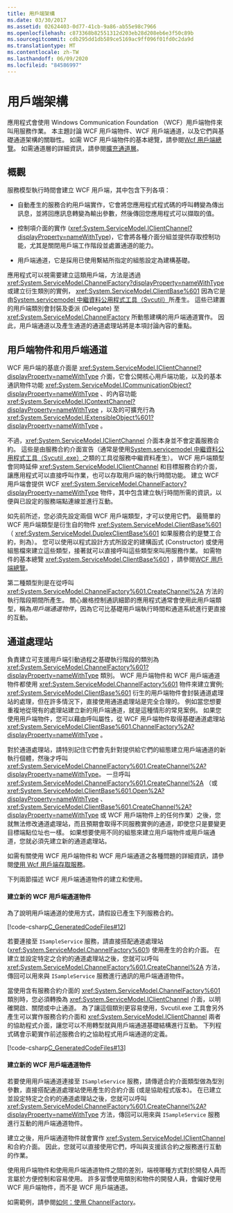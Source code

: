 ```yaml
---
title: 用戶端架構
ms.date: 03/30/2017
ms.assetid: 02624403-0d77-41cb-9a86-ab55e98c7966
ms.openlocfilehash: c873368b82551312d203eb28d208eb6e3f50c89b
ms.sourcegitcommit: cdb295dd1db589ce5169ac9ff096f01fd0c2da9d
ms.translationtype: MT
ms.contentlocale: zh-TW
ms.lasthandoff: 06/09/2020
ms.locfileid: "84586997"
---
```

# <a name="client-architecture"></a>用戶端架構
應用程式會使用 Windows Communication Foundation （WCF）用戶端物件來叫用服務作業。 本主題討論 WCF 用戶端物件、WCF 用戶端通道，以及它們與基礎通道架構的關聯性。 如需 WCF 用戶端物件的基本總覽，請參閱[Wcf 用戶端總覽](../wcf-client-overview.md)。 如需通道層的詳細資訊，請參閱[擴充通道層](../extending/extending-the-channel-layer.md)。  
  
## <a name="overview"></a>概觀  
 服務模型執行時間會建立 WCF 用戶端，其中包含下列各項：  
  
- 自動產生的服務合約用戶端實作，它會將您應用程式程式碼的呼叫轉變為傳出訊息，並將回應訊息轉變為輸出參數，然後傳回您應用程式可以擷取的值。  
  
- 控制項介面的實作 (<xref:System.ServiceModel.IClientChannel?displayProperty=nameWithType>)，它會將各種介面分組並提供存取控制功能，尤其是關閉用戶端工作階段並處置通道的能力。  
  
- 用戶端通道，它是採用已使用繫結所指定的組態設定為建構基礎。  
  
 應用程式可以視需要建立這類用戶端，方法是透過 <xref:System.ServiceModel.ChannelFactory?displayProperty=nameWithType> 或建立衍生類別的實例， <xref:System.ServiceModel.ClientBase%601> 因為它是由[System.servicemodel 中繼資料公用程式工具（Svcutil）](../servicemodel-metadata-utility-tool-svcutil-exe.md)所產生。 這些已建置的用戶端類別會封裝及委派 (Delegate) 至 <xref:System.ServiceModel.ChannelFactory> 所動態建構的用戶端通道實作。 因此，用戶端通道以及產生通道的通道處理站將是本項討論內容的重點。  
  
## <a name="client-objects-and-client-channels"></a>用戶端物件和用戶端通道  
 WCF 用戶端的基底介面是 <xref:System.ServiceModel.IClientChannel?displayProperty=nameWithType> 介面，它會公開核心用戶端功能，以及的基本通訊物件功能 <xref:System.ServiceModel.ICommunicationObject?displayProperty=nameWithType> 、的內容功能 <xref:System.ServiceModel.IContextChannel?displayProperty=nameWithType> ，以及的可擴充行為 <xref:System.ServiceModel.IExtensibleObject%601?displayProperty=nameWithType> 。  
  
 不過，<xref:System.ServiceModel.IClientChannel> 介面本身並不會定義服務合約。 這些是由服務合約介面宣告（通常是使用[System.servicemodel 中繼資料公用程式工具（Svcutil .exe）](../servicemodel-metadata-utility-tool-svcutil-exe.md)之類的工具從服務中繼資料產生）。 WCF 用戶端類型會同時延伸 <xref:System.ServiceModel.IClientChannel> 和目標服務合約介面，讓應用程式可以直接呼叫作業，也可以存取用戶端的執行時間功能。 建立 WCF 用戶端會提供 WCF <xref:System.ServiceModel.ChannelFactory?displayProperty=nameWithType> 物件，其中包含建立執行時間所需的資訊，以便與已設定的服務端點連線並進行互動。  
  
 如先前所述，您必須先設定兩個 WCF 用戶端類型，才可以使用它們。 最簡單的 WCF 用戶端類型是衍生自的物件 <xref:System.ServiceModel.ClientBase%601> （ <xref:System.ServiceModel.DuplexClientBase%601> 如果服務合約是雙工合約，則為）。 您可以使用以程式設計方式所設定的建構函式 (Constructor) 或使用組態檔來建立這些類型，接著就可以直接呼叫這些類型來叫用服務作業。 如需物件的基本總覽 <xref:System.ServiceModel.ClientBase%601> ，請參閱[WCF 用戶端總覽](../wcf-client-overview.md)。  
  
 第二種類型則是在從呼叫 <xref:System.ServiceModel.ChannelFactory%601.CreateChannel%2A> 方法的執行階段期間所產生。 關心嚴格控制通訊細節的應用程式通常會使用此用戶端類型，稱為*用戶端通道物件*，因為它可比基礎用戶端執行時間和通道系統進行更直接的互動。  
  
## <a name="channel-factories"></a>通道處理站  
 負責建立可支援用戶端引動過程之基礎執行階段的類別為 <xref:System.ServiceModel.ChannelFactory%601?displayProperty=nameWithType> 類別。 WCF 用戶端物件和 WCF 用戶端通道物件都使用 <xref:System.ServiceModel.ChannelFactory%601> 物件來建立實例; <xref:System.ServiceModel.ClientBase%601> 衍生的用戶端物件會封裝通道處理站的處理，但在許多情況下，直接使用通道處理站是完全合理的。 例如當您想要重複地從現有的處理站建立新的用戶端通道，就是這種情形的常見案例。 如果您使用用戶端物件，您可以藉由呼叫屬性，從 WCF 用戶端物件取得基礎通道處理站 <xref:System.ServiceModel.ClientBase%601.ChannelFactory%2A?displayProperty=nameWithType> 。  
  
 對於通道處理站，請特別記住它們會先針對提供給它們的組態建立用戶端通道的新執行個體，然後才呼叫 <xref:System.ServiceModel.ChannelFactory%601.CreateChannel%2A?displayProperty=nameWithType>。 一旦呼叫 <xref:System.ServiceModel.ChannelFactory%601.CreateChannel%2A> （或 <xref:System.ServiceModel.ClientBase%601.Open%2A?displayProperty=nameWithType> 、 <xref:System.ServiceModel.ClientBase%601.CreateChannel%2A?displayProperty=nameWithType> 或 WCF 用戶端物件上的任何作業）之後，您就無法修改通道處理站，而且預期會取得不同服務實例的通道，即使您只是要變更目標端點位址也一樣。 如果想要使用不同的組態來建立用戶端物件或用戶端通道，您就必須先建立新的通道處理站。  
  
 如需有關使用 WCF 用戶端物件和 WCF 用戶端通道之各種問題的詳細資訊，請參閱[使用 Wcf 用戶端存取服務](accessing-services-using-a-client.md)。  
  
 下列兩節描述 WCF 用戶端通道物件的建立和使用。  
  
#### <a name="creating-a-new-wcf-client-channel-object"></a>建立新的 WCF 用戶端通道物件  
 為了說明用戶端通道的使用方式，請假設已產生下列服務合約。  
  
 [!code-csharp[C_GeneratedCodeFiles#12](../../../../samples/snippets/csharp/VS_Snippets_CFX/c_generatedcodefiles/cs/proxycode.cs#12)]  
  
 若要連接至 `ISampleService` 服務，請直接搭配通道處理站 (<xref:System.ServiceModel.ChannelFactory%601>) 使用產生的合約介面。 在建立並設定特定之合約的通道處理站之後，您就可以呼叫 <xref:System.ServiceModel.ChannelFactory%601.CreateChannel%2A> 方法，傳回可以用來與 `ISampleService` 服務進行通訊的用戶端通道物件。  
  
 當使用含有服務合約介面的 <xref:System.ServiceModel.ChannelFactory%601> 類別時，您必須轉換為 <xref:System.ServiceModel.IClientChannel> 介面，以明確開啟、關閉或中止通道。 為了讓這個類別更容易使用，Svcutil.exe 工具會另外產生可以實作服務合約介面和 <xref:System.ServiceModel.IClientChannel> 兩者的協助程式介面，讓您可以不用轉型就與用戶端通道基礎結構進行互動。 下列程式碼會示範實作前述服務合約之協助程式用戶端通道的定義。  
  
 [!code-csharp[C_GeneratedCodeFiles#13](../../../../samples/snippets/csharp/VS_Snippets_CFX/c_generatedcodefiles/cs/proxycode.cs#13)]  
  
#### <a name="creating-a-new-wcf-client-channel-object"></a>建立新的 WCF 用戶端通道物件  
 若要使用用戶端通道連接至 `ISampleService` 服務，請傳遞合約介面類型做為型別參數，直接搭配通道處理站使用產生的合約介面 (或是協助程式版本)。 在已建立並設定特定之合約的通道處理站之後，您就可以呼叫 <xref:System.ServiceModel.ChannelFactory%601.CreateChannel%2A?displayProperty=nameWithType> 方法，傳回可以用來與 `ISampleService` 服務進行互動的用戶端通道物件。  
  
 建立之後，用戶端通道物件就會實作 <xref:System.ServiceModel.IClientChannel> 和合約介面。 因此，您就可以直接使用它們，呼叫與支援該合約之服務進行互動的作業。  
  
 使用用戶端物件和使用用戶端通道物件之間的差別，端視哪種方式對於開發人員而言屬於方便控制和容易使用。 許多習慣使用類別和物件的開發人員，會偏好使用 WCF 用戶端物件，而不是 WCF 用戶端通道。  
  
 如需範例，請參閱[如何：使用 ChannelFactory](how-to-use-the-channelfactory.md)。
